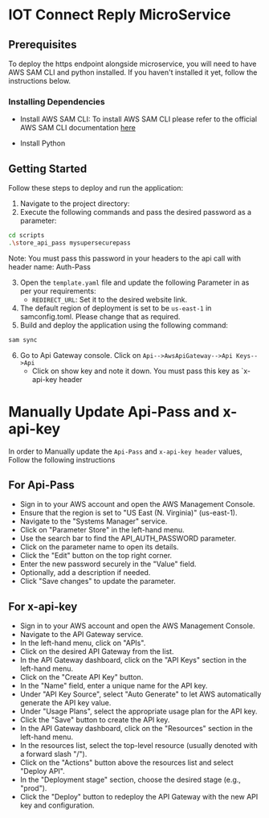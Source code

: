 # IOT Connect Reply MicroService

## Prerequisites

To deploy the https endpoint alongside microservice, you will need to have AWS SAM CLI and python installed. If you haven't installed it yet, follow the instructions below.

### Installing Dependencies

-  Install AWS SAM CLI: To install AWS SAM CLI please refer to the official AWS SAM CLI documentation [here](https://docs.aws.amazon.com/serverless-application-model/latest/developerguide/install-sam-cli.html)

- Install Python

## Getting Started

Follow these steps to deploy and run the application:
1. Navigate to the project directory:
2. Execute the following commands and pass the desired password as a parameter:
```bash
cd scripts
.\store_api_pass mysupersecurepass
```
Note: You must pass this password in your headers to the api call with header name: Auth-Pass

3. Open the `template.yaml` file and update the following Parameter in as per your requirements:
    - `REDIRECT_URL`: Set it to the desired website link. 
4. The default region of deployment is set to be `us-east-1` in samconfig.toml. Please change that as required.
5. Build and deploy the application using the following command:
```bash
sam sync
```
6. Go to Api Gateway console. Click on `Api-->AwsApiGateway-->Api Keys-->Api`
    - Click on show key and note it down. You must pass this key as `x-api-key   header


# Manually Update Api-Pass and x-api-key
In order to Manually update the `Api-Pass` and `x-api-key header` values, Follow the following instructions

## For Api-Pass
- Sign in to your AWS account and open the AWS Management Console.
- Ensure that the region is set to "US East (N. Virginia)" (us-east-1).
- Navigate to the "Systems Manager" service.
- Click on "Parameter Store" in the left-hand menu.
- Use the search bar to find the API_AUTH_PASSWORD parameter.
- Click on the parameter name to open its details.
- Click the "Edit" button on the top right corner.
- Enter the new password securely in the "Value" field.
- Optionally, add a description if needed.
- Click "Save changes" to update the parameter.

## For x-api-key
- Sign in to your AWS account and open the AWS Management Console.
- Navigate to the API Gateway service.
- In the left-hand menu, click on "APIs".
- Click on the desired API Gateway from the list.
- In the API Gateway dashboard, click on the "API Keys" section in the left-hand menu.
- Click on the "Create API Key" button.
- In the "Name" field, enter a unique name for the API key.
- Under "API Key Source", select "Auto Generate" to let AWS automatically generate the API key value.
- Under "Usage Plans", select the appropriate usage plan for the API key.
- Click the "Save" button to create the API key.
- In the API Gateway dashboard, click on the "Resources" section in the left-hand menu.
- In the resources list, select the top-level resource (usually denoted with a forward slash "/").
- Click on the "Actions" button above the resources list and select "Deploy API".
- In the "Deployment stage" section, choose the desired stage (e.g., "prod").
- Click the "Deploy" button to redeploy the API Gateway with the new API key and configuration.
